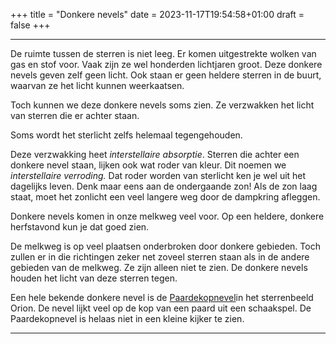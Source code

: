 +++
title = "Donkere nevels"
date = 2023-11-17T19:54:58+01:00
draft = false
+++

---
De ruimte tussen de sterren is niet leeg. Er komen uitgestrekte wolken
van gas en stof voor. Vaak zijn ze wel honderden lichtjaren groot. Deze
donkere nevels geven zelf geen licht. Ook staan er geen heldere sterren
in de buurt, waarvan ze het licht kunnen weerkaatsen.

Toch kunnen we deze donkere nevels soms zien. Ze verzwakken het licht
van sterren die er achter staan.

Soms wordt het sterlicht zelfs helemaal tegengehouden.

Deze verzwakking heet *interstellaire absorptie*. Sterren die achter een
donkere nevel staan, lijken ook wat roder van kleur. Dit noemen we
*interstellaire verroding.* Dat roder worden van sterlicht ken je wel
uit het dagelijks leven. Denk maar eens aan de ondergaande zon! Als de
zon laag staat, moet het zonlicht een veel langere weg door de dampkring
afleggen.

Donkere nevels komen in onze melkweg veel voor. Op een heldere, donkere
herfstavond kun je dat goed zien.

De melkweg is op veel plaatsen onderbroken door donkere gebieden. Toch
zullen er in die richtingen zeker net zoveel sterren staan als in de
andere gebieden van de melkweg. Ze zijn alleen niet te zien. De donkere
nevels houden het licht van deze sterren tegen.

Een hele bekende donkere nevel is de [Paardekopnevel](/encyclopedie/paardekopnevel)in het sterrenbeeld Orion. De nevel lijkt
veel op de kop van een paard uit een schaakspel. De Paardekopnevel is
helaas niet in een kleine kijker te zien.

---
